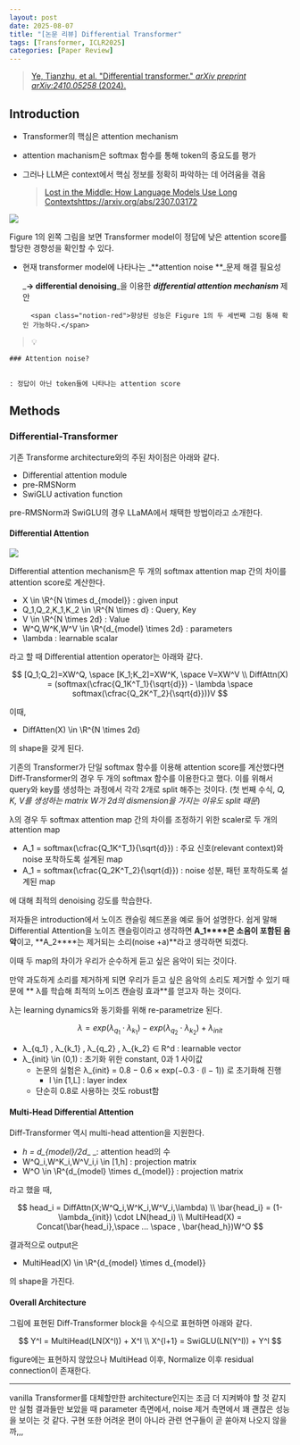 ```yaml
---
layout: post
date: 2025-08-07
title: "[논문 리뷰] Differential Transformer"
tags: [Transformer, ICLR2025]
categories: [Paper Review]
---
```


> [Ye, Tianzhu, et al. "Differential transformer." ](https://arxiv.org/abs/2410.05258)[_arXiv preprint arXiv:2410.05258_](https://arxiv.org/abs/2410.05258)[ (2024).](https://arxiv.org/abs/2410.05258)



## Introduction

- Transformer의 핵심은 attention mechanism
- attention machanism은 softmax 함수를 통해 token의 중요도를 평가
- 그러나 LLM은 context에서 핵심 정보를 정확히 파악하는 데 어려움을 겪음

	> [Lost in the Middle: How Language Models Use Long Contextshttps://arxiv.org/abs/2307.03172](https://arxiv.org/abs/2307.03172)


![](https://prod-files-secure.s3.us-west-2.amazonaws.com/542b861c-36a8-4051-84e5-8804b6728dba/9083ea56-691a-4752-ae26-47f403431ac8/image.png?X-Amz-Algorithm=AWS4-HMAC-SHA256&X-Amz-Content-Sha256=UNSIGNED-PAYLOAD&X-Amz-Credential=ASIAZI2LB466ZJP7V6DE%2F20250915%2Fus-west-2%2Fs3%2Faws4_request&X-Amz-Date=20250915T180121Z&X-Amz-Expires=3600&X-Amz-Security-Token=IQoJb3JpZ2luX2VjEAEaCXVzLXdlc3QtMiJGMEQCIDDVjM1rE21i44O%2FQAr33FHdQzlmpphWs3NSzwXTCZv0AiB%2B9xbIisjF5mKbI3g5K0508Bi2q7REFPg6%2B1Wp5GNYkir%2FAwh6EAAaDDYzNzQyMzE4MzgwNSIMhtHTQYL3HkKZyeIQKtwDQzbYQfLqEtSKsaa%2Bl%2FJEu%2BOH64LuffQ6R%2FDB0tTh0iwj4Emg4A49R2vrvM%2FI6tyV%2FzdQ3P8PfxwLi2bEiZMisNXVbMvxqriPjvZqNGZf31Bkr0KZSS0HmRmnyK7Up164LlcwTFyBfSeRNVnItK0iZed4%2FiXjbi3OcRO18TdAMX9GYbSxNKr0AtoKfpmqFyzFVCGQWdFLiajyh%2BwKIXUMX7jRY700xaWdeaxtkijZp%2FL2iwJfJsjVHR%2Fkt51PmE5yFdtefYRvOhGj0gLTQz2ArkF2YzZI8Ngoq8SyBF%2BhdbL2adzGX68KC%2BDZHyqVMJQQEgrsPPSRHE5zzvZ5oA1LmR8TlQxRBGIGbSd90pNoQYJr9OqblBExynXmK8fXhqUxDj%2B7IAPEdXJsnBJsjVE693adx7tkCooFfY8rXBYaswkHEKY5QDszQ0knSgHemPIBXup5N8sbfiperVYAtXYRoe3YG%2FdhhiTXSha3ahkwqxdT0bGL5O99EaPGhMwmVOJeXpI61%2FxVWfksDrr0exaTZkA1ug0kgI6sqxhMOPtEcIpjusTcc%2Fyz235JIZbDc8RjD8vQpPdED91OE%2BCsDA9TxRH2lhhNv7N%2FjFRMQmUoMLr0QzJqxXA3vomCJNww74mhxgY6pgFRbb%2FxsNasLStXa4CH7qgbY1jhq7Yqx2QMto0qk0bFIGG9jR%2FGAHjqXUlUu15NeXdSNq901LsTaRVYnQef7rgMMXquQdnHdT1Lx1b4qy1rYnZZLfR1tnxsGFY6LdKA9YMqYE4SA5G%2FeiHnDM3ceV4rSx6pbeai9a4BfmCMU1049PTw67JFrASo%2BROWn6SQ0WX7vmMkDgm748SrmQ9RnIWBVxuZB6OH&X-Amz-Signature=ffb2310e3dcef790b43441a938122de64b3f3e2f22ed706d4a24d42c507d055c&X-Amz-SignedHeaders=host&x-amz-checksum-mode=ENABLED&x-id=GetObject)


Figure 1의 왼쪽 그림을 보면 Transformer model이 정답에 낮은 attention score를 할당한 경향성을 확인할 수 있다.

- 현재 transformer model에 나타나는 _**attention noise **_문제 해결 필요성

	_**→ differential denoising**_을 이용한 _**differential attention mechanism**_ 제안


		<span class="notion-red">향상된 성능은 Figure 1의 두 세번째 그림 통해 확인 가능하다.</span>


> 💡 


	### Attention noise?


	: 정답이 아닌 token들에 나타나는 attention score



## Methods



### Differential-Transformer


기존 Transforme architecture와의 주된 차이점은 아래와 같다.

- Differential attention module
- pre-RMSNorm
- SwiGLU activation function

pre-RMSNorm과 SwiGLU의 경우 LLaMA에서 채택한 방법이라고 소개한다.



#### Differential Attention


![](https://prod-files-secure.s3.us-west-2.amazonaws.com/542b861c-36a8-4051-84e5-8804b6728dba/116d70b2-1963-4810-9167-f4c7d8a06e8f/image.png?X-Amz-Algorithm=AWS4-HMAC-SHA256&X-Amz-Content-Sha256=UNSIGNED-PAYLOAD&X-Amz-Credential=ASIAZI2LB466ZJP7V6DE%2F20250915%2Fus-west-2%2Fs3%2Faws4_request&X-Amz-Date=20250915T180121Z&X-Amz-Expires=3600&X-Amz-Security-Token=IQoJb3JpZ2luX2VjEAEaCXVzLXdlc3QtMiJGMEQCIDDVjM1rE21i44O%2FQAr33FHdQzlmpphWs3NSzwXTCZv0AiB%2B9xbIisjF5mKbI3g5K0508Bi2q7REFPg6%2B1Wp5GNYkir%2FAwh6EAAaDDYzNzQyMzE4MzgwNSIMhtHTQYL3HkKZyeIQKtwDQzbYQfLqEtSKsaa%2Bl%2FJEu%2BOH64LuffQ6R%2FDB0tTh0iwj4Emg4A49R2vrvM%2FI6tyV%2FzdQ3P8PfxwLi2bEiZMisNXVbMvxqriPjvZqNGZf31Bkr0KZSS0HmRmnyK7Up164LlcwTFyBfSeRNVnItK0iZed4%2FiXjbi3OcRO18TdAMX9GYbSxNKr0AtoKfpmqFyzFVCGQWdFLiajyh%2BwKIXUMX7jRY700xaWdeaxtkijZp%2FL2iwJfJsjVHR%2Fkt51PmE5yFdtefYRvOhGj0gLTQz2ArkF2YzZI8Ngoq8SyBF%2BhdbL2adzGX68KC%2BDZHyqVMJQQEgrsPPSRHE5zzvZ5oA1LmR8TlQxRBGIGbSd90pNoQYJr9OqblBExynXmK8fXhqUxDj%2B7IAPEdXJsnBJsjVE693adx7tkCooFfY8rXBYaswkHEKY5QDszQ0knSgHemPIBXup5N8sbfiperVYAtXYRoe3YG%2FdhhiTXSha3ahkwqxdT0bGL5O99EaPGhMwmVOJeXpI61%2FxVWfksDrr0exaTZkA1ug0kgI6sqxhMOPtEcIpjusTcc%2Fyz235JIZbDc8RjD8vQpPdED91OE%2BCsDA9TxRH2lhhNv7N%2FjFRMQmUoMLr0QzJqxXA3vomCJNww74mhxgY6pgFRbb%2FxsNasLStXa4CH7qgbY1jhq7Yqx2QMto0qk0bFIGG9jR%2FGAHjqXUlUu15NeXdSNq901LsTaRVYnQef7rgMMXquQdnHdT1Lx1b4qy1rYnZZLfR1tnxsGFY6LdKA9YMqYE4SA5G%2FeiHnDM3ceV4rSx6pbeai9a4BfmCMU1049PTw67JFrASo%2BROWn6SQ0WX7vmMkDgm748SrmQ9RnIWBVxuZB6OH&X-Amz-Signature=151dce4a3e401e8c333af5f8ce13248ca4a83137182d1a24018d8414a098b9cd&X-Amz-SignedHeaders=host&x-amz-checksum-mode=ENABLED&x-id=GetObject)


Differential attention mechanism은 두 개의 softmax attention map 간의 차이를 attention score로 계산한다.

- X \in \R^{N \times d\_{model}} : given input
- Q\_1,Q\_2,K\_1,K\_2 \in \R^{N \times d} : Query, Key
- V \in \R^{N \times 2d} : Value
- W^Q,W^K,W^V \in \R^{d\_{model} \times 2d} : parameters
- \lambda : learnable scalar

라고 할 때 Differential attention operator는 아래와 같다.


$$
[Q_1;Q_2]=XW^Q, \space [K_1;K_2]=XW^K, \space V=XW^V \\
DiffAttn(X) = (softmax(\cfrac{Q_1K^T_1}{\sqrt{d}}) - \lambda \space softmax(\cfrac{Q_2K^T_2}{\sqrt{d}}))V
$$


이때,

- DiffAtten(X) \in \R^{N \times 2d}

의 shape을 갖게 된다.


기존의 Transformer가 단일 softmax 함수를 이용해 attention score를 계산했다면 Diff-Transformer의 경우 두 개의 softmax 함수를 이용한다고 했다. 이를 위해서 query와 key를 생성하는 과정에서 각각 2개로 split 해주는 것이다. <span class="notion-red">(첫 번째 수식, </span><span class="notion-red">_Q, K, V를 생성하는 matrix W가 2d의 dismension을 가지는 이유도 split 때문_</span><span class="notion-red">)</span>


 λ의 경우 두 softmax attention map 간의 차이를 조정하기 위한 scaler로 두 개의 attention map

- A\_1 = softmax(\cfrac{Q\_1K^T\_1}{\sqrt{d}}) : 주요 신호(relevant context)와 noise 포착하도록 설계된 map
- A\_1 = softmax(\cfrac{Q\_2K^T\_2}{\sqrt{d}}) : noise 성분, 패턴 포착하도록 설계된 map 

에 대해 최적의 denoising 강도를 학습한다.


저자들은 introduction에서 노이즈 캔슬링 헤드폰을 예로 들어 설명한다. 쉽게 말해 Differential Attention을 노이즈 캔슬링이라고 생각하면 **A\_1****은 소음이 포함된 음악**이고, **A\_2****는 제거되는 소리(noise +a)**라고 생각하면 되겠다. 


이때 두 map의 차이가 우리가 순수하게 듣고 싶은 음악이 되는 것이다. 


만약 과도하게 소리를 제거하게 되면 우리가 듣고 싶은 음악의 소리도 제거할 수 있기 때문에 ** λ를 학습해 최적의 노이즈 캔슬링 효과**를 얻고자 하는 것이다.


λ는 learning dynamics와 동기화를 위해 re-parametrize 된다.


$$
\lambda = exp(\lambda_{q_1} \cdot \lambda_{k_1}) - exp(\lambda_{q_2} \cdot \lambda_{k_2}) + \lambda_{init}
$$

- λ\_{q\_1} , λ\_{k\_1} , λ\_{q\_2} , λ\_{k\_2} ∈ R^d : learnable vector
- λ\_{init} \in (0,1) : 초기화 위한 constant, 0과 1 사이값
	- 논문의 실험은 λ\_{init} = 0.8 − 0.6 × exp(−0.3 · (l − 1)) 로 초기화해 진행
		- l \in [1,L] : layer index
	- 단순히 0.8로 사용하는 것도 robust함


#### **Multi-Head Differential Attention**


Diff-Transformer 역시 multi-head attention을 지원한다.

- _h = d\_{model}/2d__ _: attention head의 수
- W^Q\_i,W^K\_i,W^V\_i,i \in [1,h] : projection matrix
- W^O \in \R^{d\_{model} \times d\_{model}} : projection matrix

라고 했을 때,


$$
head_i = DiffAttn(X;W^Q_i,W^K_i,W^V_i,\lambda) \\
\bar{head_i} = (1-\lambda_{init}) \cdot LN(head_i) \\
MultiHead(X) = Concat(\bar{head_i},\space ... \space , \bar{head_h})W^O
$$


결과적으로 output은

- MultiHead(X) \in \R^{d\_{model} \times d\_{model}}

의 shape을 가진다.



#### Overall Architecture


그림에 표현된 Diff-Transformer block을 수식으로 표현하면 아래와 같다.


$$
Y^l = MultiHead(LN(X^l)) + X^l \\
X^{l+1} = SwiGLU(LN(Y^l)) + Y^l
$$


figure에는 표현하지 않았으나 MultiHead 이후, Normalize 이후 residual connection이 존재한다.


---


vanilla Transformer를 대체할만한 architecture인지는 조금 더 지켜봐야 할 것 같지만 실험 결과들만 보았을 때 parameter 측면에서, noise 제거 측면에서 꽤 괜찮은 성능을 보이는 것 같다. 구현 또한 어려운 편이 아니라 관련 연구들이 곧 쏟아져 나오지 않을까,,,

